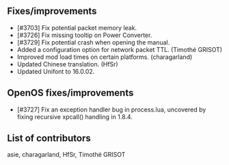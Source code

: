 ## Fixes/improvements

* [#3703] Fix potential packet memory leak.
* [#3726] Fix missing tooltip on Power Converter.
* [#3729] Fix potential crash when opening the manual.
* Added a configuration option for network packet TTL. (Timothé GRISOT)
* Improved mod load times on certain platforms. (charagarland)
* Updated Chinese translation. (HfSr)
* Updated Unifont to 16.0.02.

## OpenOS fixes/improvements

* [#3727] Fix an exception handler bug in process.lua, uncovered by fixing recursive xpcall() handling in 1.8.4.

## List of contributors

asie, charagarland, HfSr, Timothé GRISOT

